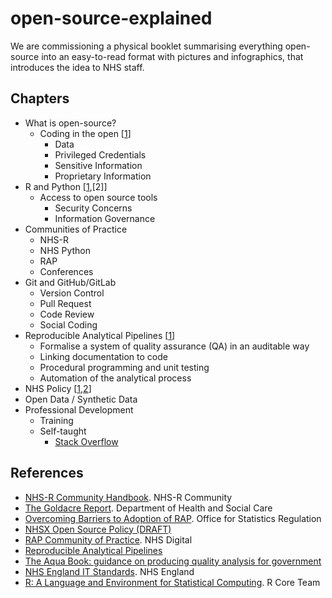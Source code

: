 # open-source-explained

We are commissioning a physical booklet summarising everything open-source into an easy-to-read format with pictures and infographics, that introduces the idea to NHS staff. 

## Chapters

- What is open-source?
  - Coding in the open [[1](https://nhs-r-community.github.io/statements-on-tools/open-code-in-the-nhs.html)]
     - Data
     - Privileged Credentials
     - Sensitive Information
     - Proprietary Information
- R and Python [[1](https://www.R-project.org/),[2]]
  - Access to open source tools
    - Security Concerns
    - Information Governance
- Communities of Practice
  - NHS-R
  - NHS Python
  - RAP
  - Conferences
- Git and GitHub/GitLab
  - Version Control
  - Pull Request
  - Code Review
  - Social Coding
- Reproducible Analytical Pipelines [[1](https://dataingovernment.blog.gov.uk/2017/03/27/reproducible-analytical-pipeline/)]
  - Formalise a system of quality assurance (QA) in an auditable way
  - Linking documentation to code
  - Procedural programming and unit testing
  - Automation of the analytical process
- NHS Policy [[1](https://github.com/nhsx/open-source-policy/blob/main/open-source-policy.md),[2](https://nhsengland.github.io/it-standards/#/euc/desktop-software?id=open-source-amp-free-software)]
- Open Data / Synthetic Data
- Professional Development
  - Training 
  - Self-taught
    - [Stack Overflow](https://stackoverflow.com/)

## References
- [NHS-R Community Handbook](https://nhs-r-community.github.io/statements-on-tools/index.html). NHS-R Community
- [The Goldacre Report](https://www.goldacrereview.org/). Department of Health and Social Care
- [Overcoming Barriers to Adoption of RAP](https://osr.statisticsauthority.gov.uk/publication/reproducible-analytical-pipelines-overcoming-barriers-to-adoption/). Office for Statistics Regulation
- [NHSX Open Source Policy (DRAFT)](https://github.com/nhsx/open-source-policy/blob/main/open-source-policy.md)
- [RAP Community of Practice](https://github.com/NHSDigital/rap-community-of-practice). NHS Digital
- [Reproducible Analytical Pipelines](https://dataingovernment.blog.gov.uk/2017/03/27/reproducible-analytical-pipeline/)
- [ The Aqua Book: guidance on producing quality analysis for government ](https://www.gov.uk/government/publications/the-aqua-book-guidance-on-producing-quality-analysis-for-government)
- [NHS England IT Standards](https://nhsengland.github.io/it-standards/#/euc/desktop-software?id=open-source-amp-free-software). NHS England
- [R: A Language and Environment for Statistical Computing](https://www.R-project.org/). R Core Team
